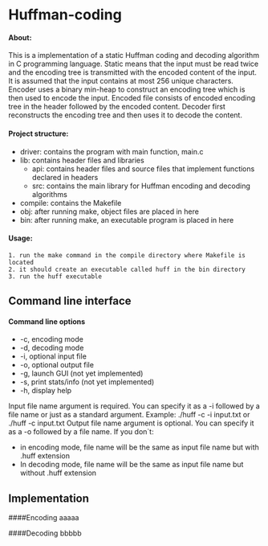 # Huffman-coding

#### About:
This is a implementation of a static Huffman coding and decoding algorithm in C programming language. Static means that the input must be read twice and the encoding tree is transmitted with the encoded content of the input.
It is assumed that the input contains at most 256 unique characters.
Encoder uses a binary min-heap to construct an encoding tree which is then used to encode the input.
Encoded file consists of encoded encoding tree in the header followed by the encoded content.
Decoder first reconstructs the encoding tree and then uses it to decode the content.



#### Project structure:
- driver: contains the program with main function, main.c
- lib: contains  header files and libraries
  - api: contains header files and source files that implement functions declared in headers
  - src: contains the main library for Huffman encoding and decoding algorithms
- compile: contains the Makefile
- obj: after running make, object files are placed in here
- bin: after running make, an executable program is placed in here 

#### Usage: 

    1. run the make command in the compile directory where Makefile is located
    2. it should create an executable called huff in the bin directory
    3. run the huff executable
    
## Command line interface
    
#### Command line options
   - -c, encoding mode
   - -d, decoding mode
   - -i, optional input file
   - -o, optional output file
   - -g, launch GUI (not yet implemented)
   - -s, print stats/info (not yet implemented)
   - -h, display help

Input file name argument is required. You can specify it as a -i followed by a file name or just as a standard argument. 
Example: ./huff -c -i input.txt or ./huff -c input.txt
Output file name argument is optional. You can specify it as a -o followed by a file name. If you don`t:
- in encoding mode, file name will be the same as input file name but with .huff extension
- In decoding mode, file name will be the same as input file name but without .huff extension

## Implementation
####Encoding
  aaaaa

####Decoding
  bbbbb




